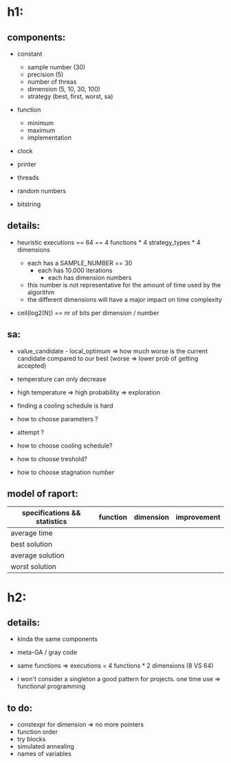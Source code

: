 # h1:
## components:

- constant
	- sample number (30)
	- precision (5)
	- number of threas
	- dimension (5, 10, 30, 100)
	- strategy (best, first, worst, sa)			

- function
	- minimum
	- maximum
	- implementation

- clock
- printer
- threads
- random numbers
- bitstring

## details:

- heuristic executions == 64 == 4 functions * 4 strategy_types * 4 dimensions
	- each has a SAMPLE_NUMBER == 30
		- each has 10.000 iterations
			- each has dimension numbers
	- this number is not representative for the amount of time used by the algorithm
	- the different dimensions will have a major impact on time complexity

- ceil(log2(N)) == nr of bits per dimension / number

## sa:

- value_candidate - local_optimum => how much worse is the current candidate compared to our best (worse => lower prob of getting accepted)
- temperature can only decrease
- high temperature => high probability => exploration 

- finding a cooling schedule is hard
- how to choose parameters ?
- attempt ?

- how to choose cooling schedule?
- how to choose treshold?
- how to choose stagnation number	

## model of raport:

|specifications && statistics|function|dimension|improvement|
|----------------------------|--------|---------|-----------|
|average time 		     |        |		|	    |
|best solution		     |	      |		|	    |
|average solution	     |	      |		|	    |
|worst solution		     |	      |		|	    |

# h2:


## details:

- kinda the same components
- meta-GA / gray code
- same functions => executions = 4 functions * 2 dimensions (8 VS 64)

- i won't consider a singleton a good pattern for projects. one time use => functional programming

## to do:

- constexpr for dimension => no more pointers
- function order
- try blocks
- simulated annealing
- names of variables